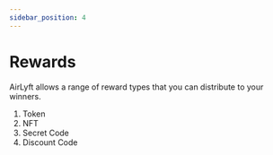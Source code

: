 ```yaml
---
sidebar_position: 4
---
```


# Rewards

AirLyft allows a range of reward types that you can distribute to your winners. 
1. Token
2. NFT
3. Secret Code 
4. Discount Code